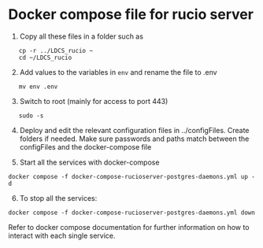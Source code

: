 # Docker compose file for rucio server

1) Copy all these files in a folder such as

```
   cp -r ../LDCS_rucio ~
   cd ~/LDCS_rucio
```

2) Add values to the variables in `env` and rename the file to .env

```  
   mv env .env
```

3) Switch to root (mainly for access to port 443)

```
   sudo -s
```

4) Deploy and edit the relevant configuration files in ../configFiles. Create folders if needed.
Make sure passwords and paths match between the configFiles and the docker-compose file

5) Start all the services with docker-compose

```
docker compose -f docker-compose-rucioserver-postgres-daemons.yml up -d

```
6) To stop all the services:
```
docker compose -f docker-compose-rucioserver-postgres-daemons.yml down

```

Refer to docker compose documentation for further information on how to interact with each single service.

